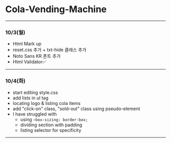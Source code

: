 # Cola-Vending-Machine
***
### 10/3(월)
* Html Mark up 
* reset.css 추가 + txt-hide 클래스 추가
* Noto Sans KR 폰트 추가
* Html Validator✅
***
### 10/4(화)
* start editing style.css
* add lists in ul tag
* locating logo & listing cola items
* add "click-on" class, "sold-out" class using pseudo-element
* I have struggled with
    + using `~box-sizing: border-box;`
    + dividing section with padding
    + listing selector for specificity
***